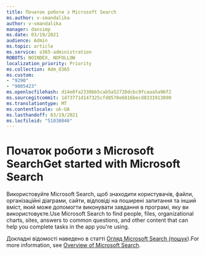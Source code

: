 ```yaml
---
title: Початок роботи з Microsoft Search
ms.author: v-smandalika
author: v-smandalika
manager: dansimp
ms.date: 03/19/2021
audience: Admin
ms.topic: article
ms.service: o365-administration
ROBOTS: NOINDEX, NOFOLLOW
localization_priority: Priority
ms.collection: Adm_O365
ms.custom:
- "9290"
- "9005423"
ms.openlocfilehash: d14e0fa2330bb5cab5a52720dcbc9fcaaa5a96f2
ms.sourcegitcommit: 1d73771d147325cfd8578e6816becd8331913890
ms.translationtype: MT
ms.contentlocale: uk-UA
ms.lasthandoff: 03/19/2021
ms.locfileid: "51038046"
---
```

# <a name="get-started-with-microsoft-search"></a><span data-ttu-id="d9a2a-102">Початок роботи з Microsoft Search</span><span class="sxs-lookup"><span data-stu-id="d9a2a-102">Get started with Microsoft Search</span></span>

<span data-ttu-id="d9a2a-103">Використовуйте Microsoft Search, щоб знаходити користувачів, файли, організаційні діаграми, сайти, відповіді на поширені запитання та інший вміст, який може допомогти виконувати завдання в програмі, яку ви використовуєте.</span><span class="sxs-lookup"><span data-stu-id="d9a2a-103">Use Microsoft Search to find people, files, organizational charts, sites, answers to common questions, and other content that can help you complete tasks in the app you're using.</span></span>

<span data-ttu-id="d9a2a-104">Докладні відомості наведено в статті [Огляд Microsoft Search (пошук](https://docs.microsoft.com/microsoftsearch/overview-microsoft-search)).</span><span class="sxs-lookup"><span data-stu-id="d9a2a-104">For more information, see [Overview of Microsoft Search](https://docs.microsoft.com/microsoftsearch/overview-microsoft-search).</span></span>